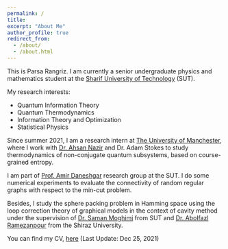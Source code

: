 ```yaml
---
permalink: /
title:
excerpt: "About Me"
author_profile: true
redirect_from: 
  - /about/
  - /about.html
---
```


This is Parsa Rangriz. I am currently a senior undergraduate physics and mathematics student at the [Sharif University of Technology](https://physics.sharif.edu) (SUT).

My research interests:
- Quantum Information Theory
- Quantum Thermodynamics
- Information Theory and Optimization
- Statistical Physics 

Since summer 2021, I am a research intern at [The University of Manchester](https://www.research.manchester.ac.uk/portal/en/facultiesandschools/department-of-physics--astronomy(6e3f13b0-fa6a-4c9b-b0a1-89e1bbd72e06).html), where I work with [Dr. Ahsan Nazir](https://www.research.manchester.ac.uk/portal/ahsan.nazir.html) and Dr. Adam Stokes to study thermodynamics of non-conjugate quantum subsystems, based on course-grained entropy.

I am part of [Prof. Amir Daneshgar](http://mathsci.sharif.ir/faculties/daneshgar/) research group at the SUT. I do some numerical experiments to evaluate the connectivity of random regular graphs with respect to the min-cut problem.

Besides, I study the sphere packing problem in Hamming space using the loop correction theory of graphical models in the context of cavity method under the supervision of [Dr. Saman Moghimi](http://physics.sharif.ir/~web/saman-moghimi-araghi/) from SUT and [Dr. Abolfazl Ramezanpour](https://sites.google.com/site/abolfazlramezanpour) from the Shiraz University. 

You can find my CV, [here](/files/CV.pdf) (Last Update: Dec 25, 2021)
